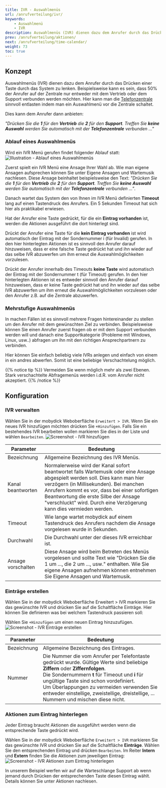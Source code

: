 ```yaml
---
title: IVR - Auswahlmenüs
url: /anrufverteilung/ivr/
keywords:
    - Auswahlmenü
    - IVR
description: Auswahlmenüs (IVR) dienen dazu dem Anrufer durch das Drücken einer Taste durch das Telefonmenü zu lenken.
prev: /anrufverteilung/aktionen/
next: /anrufverteilung/time-calendar/
weight: 73
toc: true
---
```


## Konzept

Auswahlmenüs (IVR) dienen dazu dem Anrufer durch das Drücken einer Taste durch das System zu lenken. Beispielsweise kann es sein, dass 50% der Anrufer auf der Zentrale nur entweder mit dem Vertrieb oder dem Support verbunden werden möchten. Hier kann man die [Telefonzentrale](https://www.pascom.net/de/call-center/ "Telefonzentrale") sinnvoll entlasten indem man ein Auswahlmenü vor die Zentrale schaltet.

Dies kann dem Anrufer dann anbieten:

*"Drücken Sie die **1** für den **Vertrieb** die **2** für den **Support**. Treffen Sie **keine Auswahl** werden Sie automatisch mit der **Telefonzentrale** verbunden ..."*

### Ablauf eines Auswahlmenüs

Wird ein IVR Menü gerufen findet folgender Ablauf statt:
![Illustration - Ablauf eines Auswahlmenüs](../../images/ivr_ablauf.png?width=90% "Ablauf eines Auswahlmenüs")

Zuerst spielt ein IVR Menü eine Ansage Ihrer Wahl ab. Wie man eigene Ansagen aufsprechen können Sie unter Eigene Ansagen und Wartemusik nachlesen. Diese Ansage beinhaltet beispielsweise den Text: *"Drücken Sie die **1** für den **Vertrieb** die **2** für den **Support**. Treffen Sie **keine Auswahl** werden Sie automatisch mit der **Telefonzentrale** verbunden ..."*.

Danach wartet das System den von Ihnen im IVR Menü definierten **Timeout** lang auf einen Tastendruck des Anrufers. Ein 5 Sekunden Timeout hat sich hier als praktikabel erwiesen.

Hat der Anrufer eine Taste gedrückt, für die ein **Eintrag vorhanden** ist, werden die Aktionen ausgeführt die dort hinterlegt sind.

Drückt der Anrufer eine Taste für die **kein Eintrag vorhanden** ist wird automatisch der Eintrag mit der Sondernummer i (für Invalid) gerufen. In den hier hinterlegten Aktionen ist es sinnvoll den Anrufer darauf hinzuweisen, dass er eine falsche Taste gedrückt hat und ihn wieder auf das selbe IVR abzuwerfen um ihm erneut die Auswahlmöglichkeiten vorzulesen.

Drückt der Anrufer innerhalb des Timeouts **keine Taste** wird automatisch der Eintrag mit der Sondernummer t (für Timeout) gerufen. In den hier hinterlegten Aktionen ist es entweder sinnvoll den Anrufer darauf hinzuweisen, dass er keine Taste gedrückt hat und ihn wieder auf das selbe IVR abzuwerfen um ihm erneut die Auswahlmöglichkeiten vorzulesen oder den Anrufer z.B. auf die Zentrale abzuwerfen.

### Mehrstufige Auswahlmenüs

In machen Fällen ist es sinnvoll mehrere Fragen hintereinander zu stellen um den Anrufer mit dem gewünschten Ziel zu verbinden. Beispielsweise können Sie einen Anrufer zuerst fragen ob er mit dem Support verbunden werden will und danach eine Supportkategorie (Probleme mit Windows, Linux, usw..) abfragen um ihn mit den richtigen Ansprechpartnern zu verbinden.

Hier können Sie einfach beliebig viele IVRs anlegen und einfach von einem in ein andres abwerfen. Somit ist eine beliebige Verschachtelung möglich.

{{% notice tip %}}
Vermeiden Sie wenn möglich mehr als zwei Ebenen. Stark verschachtelte Abfragemenüs werden i.d.R. vom Anrufer nicht akzeptiert.
{{% /notice %}}

## Konfiguration
### IVR verwalten

Wählen Sie in der mobydick Weboberfläche `Erweitert > IVR`. Wenn Sie ein neues IVR hinzufügen möchten drücken Sie `+Hinzufügen`. Falls Sie ein bestehendes IVR bearbeiten wollen markieren Sie dies in der Liste und wählen `Bearbeiten`.
![Screenshot - IVR hinzufügen](../../images/ivr_hinzufuegen.png?width=90% "IVR hinzufügen")

|Parameter|Bedeutung|
|---------|---------|
|Bezeichnung|Allgemeine Bezeichnung des IVR Menüs.
|Kanal beantworten|Normalerweise wird der Kanal sofort beantwortet falls Wartemusik oder eine Ansage abgespielt werden soll. Dies kann man hier verzögern (in Millisekunden). Bei manchen Anrufern kommt es vor, dass bei einer sofortigen Beantwortung die erste Silbe der Ansage "verschluckt" wird. Durch eine Verzögerung kann dies vermieden werden.|
|Timeout|Wie lange wartet mobydick auf einem Tastendruck des Anrufers nachdem die Ansage vorgelesen wurde in Sekunden.
|Durchwahl|Die Durchwahl unter der dieses IVR erreichbar ist.|
|Ansage vorschalten|Diese Ansage wird beim Betreten des Menüs vorgelesen und sollte Text wie "Drücken Sie die 1 um ..., die 2 um ..., usw." enthalten. Wie Sie eigene Ansagen aufnehmen können entnehmen Sie Eigene Ansagen und Wartemusik.|

### Einträge erstellen

Wählen Sie in der mobydick Weboberfläche Erweitert > IVR markieren Sie das gewünschte IVR und drücken Sie auf die Schaltfläche Einträge. Hier können Sie definieren was bei welchem Tastendruck passieren soll:

Wählen Sie `+Hinzufügen` um einen neuen Eintrag hinzuzufügen.
![Screenshot - IVR Einträge erstellen](../../images/ivr_eintrage.png?width=90% "IVR Einträge erstellen")

|Parameter|Bedeutung|
|---------|---------|
|Bezeichnung|Allgemeine Bezeichnung des Eintrages.|
|Nummer| Die Nummer die vom Anrufer per Telefontaste gedrückt wurde. Gültige Werte sind beliebige **Ziffern** oder **Ziffernfolgen**. <br/>Die Sondernummern **t** für Timeout und **i** für ungültige Taste sind schon vordefiniert.<br/> Um Überlappungen zu vermeiden verwenden Sie entweder einstellige, zweistellige, dreistellige, ... Nummern und mischen diese nicht.|

### Aktionen zum Eintrag hinterlegen

Jeder Eintrag braucht Aktionen die ausgeführt werden wenn die entsprechende Taste gedrückt wird.

Wählen Sie in der mobydick Weboberfläche `Erweitert > IVR` markieren Sie das gewünschte IVR und drücken Sie auf die Schaltfläche **Einträge**. Wählen Sie den entsprechenden Eintrag und drücken `Bearbeiten`. Im Reiter **Intern** und **Extern** finden Sie die Aktionen zum jeweiligen Eintrag:
![Screenshot - IVR Aktionen zum Eintrag hinterlegen](../../images/ivr_entry_detail.png?width=90% "Aktionen zum IVR Eintrag hinterlegen")

In unserem Beispiel werfen wir auf die Warteschlange Support ab wenn jemand durch Drücken der entsprechenden Taste diesen Eintrag wählt. Details können Sie unter Aktionen nachlesen.
